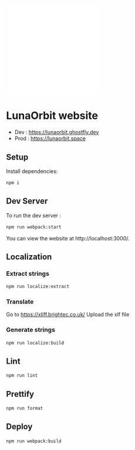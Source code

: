 <img src="./src/assets/logo.svg?raw=true" width="250" alt="LunaOrbit Logo" />

# LunaOrbit website

- Dev : https://lunaorbit.ghostfly.dev
- Prod : https://lunaorbit.space

## Setup

Install dependencies:

```bash
npm i
```

## Dev Server

To run the dev server :

```bash
npm run webpack:start
```

You can view the website at http://localhost:3000/.

## Localization

### Extract strings
```bash
npm run localize:extract
```

### Translate
Go to https://xliff.brightec.co.uk/
Upload the xlf file

### Generate strings
```bash
npm run localize:build
```

## Lint

```bash
npm run lint
```

## Prettify

```bash
npm run format
```

## Deploy

```bash
npm run webpack:build
```
